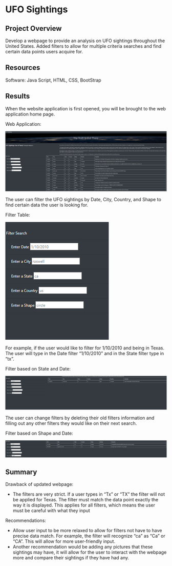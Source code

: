 # UFO Sightings

## Project Overview
Develop a webpage to provide an analysis on UFO sightings throughout the United States. Added filters to allow for multiple criteria searches and find certain data points users acquire for. 
## Resources
Software: Java Script, HTML, CSS, BootStrap

## Results
When the website application is first opened, you will be brought to the web application home page.

Web Application:

![page_layout]( https://github.com/NickFoley47/UFOs/blob/main/static/Images/page_layout.PNG)

The user can filter the UFO sightings by Date, City, Country, and Shape to find certain data the user is looking for. 

Filter Table: 

![filter_pic](https://github.com/NickFoley47/UFOs/blob/main/static/Images/filter_pic.PNG)

For example, if the user would like to filter for 1/10/2010 and being in Texas. The user will type in the Date filter “1/10/2010” and in the State filter type in “tx”.

Filter based on State and Date:

![filter_exa]( https://github.com/NickFoley47/UFOs/blob/main/static/Images/filter_exa.PNG)

The user can change filters by deleting their old filters information and filling out any other filters they would like on their next search. 

Filter based on Shape and Date:

![filter_exa2](https://github.com/NickFoley47/UFOs/blob/main/static/Images/filter_exa2.PNG)

## Summary 

Drawback of updated webpage: 
-	The filters are very strict. If a user types in “Tx” or “TX” the filter will not be applied for Texas. The filter must match the data point exactly the way it is displayed. This applies for all filters, which means the user must be careful with what they input 

Recommendations:
-	Allow user input to be more relaxed to allow for filters not have to have precise data match. For example, the filter will recognize “ca”  as “Ca” or “CA”. This will allow for more user-friendly input.  
-	Another recommendation would be adding any pictures that these sightings may have, it will allow for the user to interact with the webpage more and compare their sightings if they have had any.
